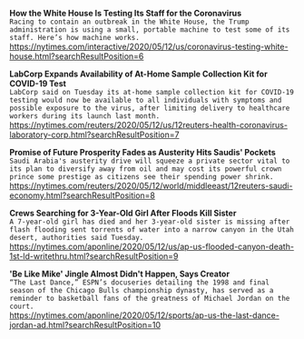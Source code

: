 **How the White House Is Testing Its Staff for the Coronavirus**\
`Racing to contain an outbreak in the White House, the Trump administration is using a small, portable machine to test some of its staff. Here’s how machine works.`\
https://nytimes.com/interactive/2020/05/12/us/coronavirus-testing-white-house.html?searchResultPosition=6

**LabCorp Expands Availability of At-Home Sample Collection Kit for COVID-19 Test**\
`LabCorp said on Tuesday its at-home sample collection kit for COVID-19 testing would now be available to all individuals with symptoms and possible exposure to the virus, after limiting delivery to healthcare workers during its launch last month.`\
https://nytimes.com/reuters/2020/05/12/us/12reuters-health-coronavirus-laboratory-corp.html?searchResultPosition=7

**Promise of Future Prosperity Fades as Austerity Hits Saudis' Pockets**\
`Saudi Arabia's austerity drive will squeeze a private sector vital to its plan to diversify away from oil and may cost its powerful crown prince some prestige as citizens see their spending power shrink.`\
https://nytimes.com/reuters/2020/05/12/world/middleeast/12reuters-saudi-economy.html?searchResultPosition=8

**Crews Searching for 3-Year-Old Girl After Floods Kill Sister**\
`A 7-year-old girl has died and her 3-year-old sister is missing after flash flooding sent torrents of water into a narrow canyon in the Utah desert, authorities said Tuesday. `\
https://nytimes.com/aponline/2020/05/12/us/ap-us-flooded-canyon-death-1st-ld-writethru.html?searchResultPosition=9

**'Be Like Mike' Jingle Almost Didn't Happen, Says Creator**\
`“The Last Dance,” ESPN’s docuseries detailing the 1998 and final season of the Chicago Bulls championship dynasty, has served as a reminder to basketball fans of the greatness of Michael Jordan on the court.`\
https://nytimes.com/aponline/2020/05/12/sports/ap-us-the-last-dance-jordan-ad.html?searchResultPosition=10

